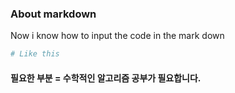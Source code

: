 ### About markdown
Now i know how to input the code in the mark down
```python
# Like this
```

#### 필요한 부분 = 수학적인 알고리즘 공부가 필요합니다.

### 